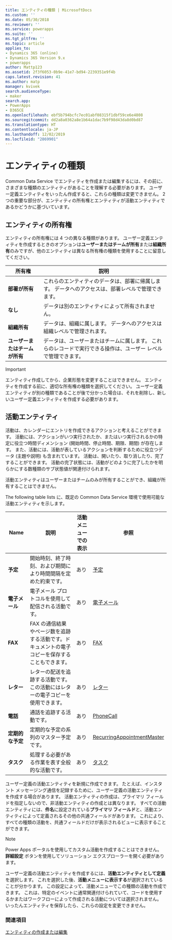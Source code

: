 ```yaml
---
title: エンティティの種類 | MicrosoftDocs
ms.custom: ''
ms.date: 05/30/2018
ms.reviewer: ''
ms.service: powerapps
ms.suite: ''
ms.tgt_pltfrm: ''
ms.topic: article
applies_to:
- Dynamics 365 (online)
- Dynamics 365 Version 9.x
- powerapps
author: Mattp123
ms.assetid: 2f3f6053-0b9e-41e7-bd94-2239351e9f4b
caps.latest.revision: 41
ms.author: matp
manager: kvivek
search.audienceType:
- maker
search.app:
- PowerApps
- D365CE
ms.openlocfilehash: ebf5b794bcfc7ec01abf08315f1dbf59ce6e4808
ms.sourcegitcommit: dd2a8a0362a8e1b64a1dac7b9f98d43da8d0bd87
ms.translationtype: HT
ms.contentlocale: ja-JP
ms.lasthandoff: 12/02/2019
ms.locfileid: "2869901"
---
```

# <a name="types-of-entities"></a>エンティティの種類

Common Data Service でエンティティを作成または編集するには、その前に、さまざまな種類のエンティティがあることを理解する必要があります。 ユーザー定義エンティティをいったん作成すると、これらの種類は変更できません。 2 つの重要な部分が、エンティティの所有権とエンティティが活動エンティティであるかどうかに基づいています。  
  
<a name="BKMK_EntityOwnership"></a>

## <a name="entity-ownership"></a>エンティティの所有権  

エンティティの所有権には 4 つの異なる種類があります。 ユーザー定義エンティティを作成するときのオプションは**ユーザーまたはチームが所有**または**組織所有**のみですが、他のエンティティは異なる所有権の種類を使用することに留意してください。  
  
|所有権|説明|  
|---------------|-----------------|  
|**部署が所有**|これらのエンティティのデータは、部署に帰属します。 データへのアクセスは、部署レベルで管理できます。|  
|**なし**|データは別のエンティティによって所有されません。|  
|**組織所有**|データは、組織に属します。 データへのアクセスは組織レベルで管理されます。|  
|**ユーザーまたはチームが所有**|データは、ユーザーまたはチームに属します。 これらのレコードで実行できる操作は、ユーザー レベルで管理できます。|  
  
  
> [!IMPORTANT]
>  エンティティ作成してから、企業形態を変更することはできません。 エンティティを作成する前に、適切な所有権の種類を選択してください。 ユーザー定義エンティティが別の種類であることが後で分かった場合は、それを削除し、新しいユーザー定義エンティティを作成する必要があります。
  
<a name="BKMK_ActivityEntities"></a>

## <a name="activity-entities"></a>活動エンティティ

活動は、カレンダーにエントリを作成できるアクションと考えることができます。 活動には、アクションがいつ実行されたか、またはいつ実行されるかの特定に役立つ時間ディメンション (開始時間、停止時間、期限、期間) が存在します。 また、活動には、活動が表しているアクションを判断するために役立つデータ (主題や説明) も含まれています。 活動は、開いたり、取り消したり、完了することができます。 活動の完了状態には、活動がどのように完了したかを明らかにする数種類のサブ状態値が関連付けられます。  
  
活動エンティティはユーザーまたはチームのみが所有することができ、組織が所有することはできません。  
  
The following table lists に、既定の Common Data Service 環境で使用可能な活動エンティティを示します。
  
|Name|説明|活動メニューでの表示|参照|
|----------|-----------------|----------------|---------------|  
|**予定**|開始時刻、終了時刻、および期間により時間間隔を定めた約束です。|あり|[予定](/powerapps/developer/common-data-service/reference/entities/appointment)|
|**電子メール**|電子メール プロトコルを使用して配信される活動です。|あり|[電子メール](/powerapps/developer/common-data-service/reference/entities/email)|
|**FAX**|FAX の通信結果やページ数を追跡する活動です。ドキュメントの電子コピーを保存することもできます。|あり|[FAX](/powerapps/developer/common-data-service/reference/entities/fax)|
|**レター**|レターの配送を追跡する活動です。 この活動にはレターの電子コピーを使用できます。|あり|[レター](/powerapps/developer/common-data-service/reference/entities/letter)|
|**電話**|通話を追跡する活動です。|あり|[PhoneCall](/powerapps/developer/common-data-service/reference/entities/phonecall)|
|**定期的な予定**|定期的な予定の系列のマスター予定です。|あり|[RecurringAppointmentMaster](/powerapps/developer/common-data-service/reference/entities/recurringappointmentmaster)|
|**タスク**|処理する必要がある作業を表す全般的な活動です。|あり|[タスク](/powerapps/developer/common-data-service/reference/entities/task)|
  
ユーザー定義の活動エンティティを新規に作成できます。 たとえば、インスタント メッセージング通信を記録するために、ユーザー定義の活動エンティティを作成する場合があります。 活動エンティティの作成は、プライマリ フィールドを指定しないので、非活動エンティティの作成とは異なります。 すべての活動エンティティには、**件名**に設定されている**プライマリ フィールド**と、活動エンティティによって定義されるその他の共通フィールドがあります。 これにより、すべての種類の活動を、共通フィールドだけが表示されるビューに表示することができます。  

> [!NOTE]
> Power Apps ポータルを使用してカスタム活動を作成することはできません。 **詳細設定** ボタンを使用してソリューション エクスプローラーを開く必要があります。
  
ユーザー定義の活動エンティティを作成するには、**活動エンティティとして定義**を選択します。 これを選択した後、**活動メニューに表示する**が選択されていることが分かります。 この設定によって、活動メニューでこの種類の活動を作成できます。 これは、特定のイベントに通常関連付けられていて、コードを使用するかまたはワークフローによって作成される活動については選択されません。 いったんエンティティを保存したら、これらの設定を変更できません。  

### <a name="see-also"></a>関連項目
[エンティティの作成または編集](create-edit-entities.md)
